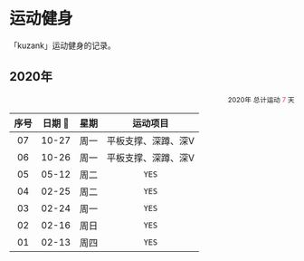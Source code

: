 # 运动健身

「kuzank」运动健身的记录。


## 2020年
<div style="text-align:right;font-size: 0.85em;">
    <span>2020年 总计运动 <span style="color: #ff3860;">7</span> 天</span>
</div>

|  序号  | 日期 📅 | 星期 | 运动项目 | 
| :--------: | :--------: | :--------: | :--------: |
| 07 | 10-27 | 周一 | 平板支撑、深蹲、深V |
| 06 | 10-26 | 周一 | 平板支撑、深蹲、深V |
| 05 | 05-12 | 周二 | `YES` |
| 04 | 02-25 | 周二 | `YES` |
| 03 | 02-24 | 周一 | `YES` |
| 02 | 02-16 | 周日 | `YES` |
| 01 | 02-13 | 周四 | `YES` |

